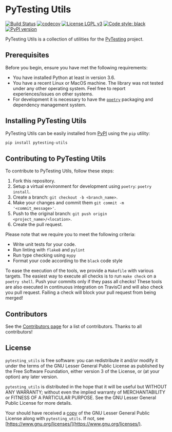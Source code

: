 # PyTesting Utils

[![Build Status](https://travis-ci.com/pytesting/utils.svg?branch=master)](https://travis-ci.com/pytesting/utils)
[![codecov](https://codecov.io/gh/pytesting/utils/branch/master/graph/badge.svg)](https://codecov.io/gh/pytesting/utils)
[![License LGPL v3](https://img.shields.io/badge/License-LGPL%20v3-blue.svg)](https://www.gnu.org/licenses/lgpl-3.0)
[![Code style: black](https://img.shields.io/badge/code%20style-black-000000.svg)](https://github.com/ambv/black)
[![PyPI version](https://badge.fury.io/py/pytesting-utils.svg)](https://badge.fury.io/py/pytesting-utils)

PyTesting Utils is a collection of utilities for the 
[PyTesting](https://github.com/pytesting) project.

## Prerequisites

Before you begin, ensure you have met the following requirements:
- You have installed Python at least in version 3.6.
- You have a recent Linux or MacOS machine.  The library was not tested under any
 other operating system.  Feel free to report experiences/issues on other systems.
- For development it is necessary to have the [`poetry`](https://poetry.eustace.io)
 packaging and dependency management system.
 
## Installing PyTesting Utils

PyTesting Utils can be easily installed from [PyPI](https://pypi.org) using the
 `pip` utility:
```bash
pip install pytesting-utils
```

## Contributing to PyTesting Utils

To contribute to PyTesting Utils, follow these steps:
1. Fork this repository.
2. Setup a virtual environment for development using `poetry`: `poetry install`.
3. Create a branch: `git checkout -b <branch_name>`.
4. Make your changes and commit them `git commit -m '<commit_message>'`.
5. Push to the original branch: `git push origin <project_name>/<location>`.
6. Create the pull request.

Please note that we require you to meet the following criteria:
- Write unit tests for your code.
- Run linting with `flake8` and `pylint`
- Run type checking using `mypy`
- Format your code according to the `black` code style

To ease the execution of the tools, we provide a `Makefile` with various targets.
The easiest way to execute all checks is to run `make check` on a `poetry shell`.
Push your commits only if they pass all checks!
These tools are also executed in continuous integration on TravisCI and will also
 check you pull request.
Failing a check will block your pull request from being merged!

## Contributors

See the [Contributors page](https://github.com/pytesting/utils/graphs/contributors)
for a list of contributors.
Thanks to all contributors!

## License

`pytesting_utils` is free software: you can redistribute it and/or modify it
under the terms of the GNU Lesser General Public License as published by
the Free Software Foundation, either version 3 of the License, or
(at your option) any later version.

`pytesting_utils` is distributed in the hope that it will be useful but
WITHOUT ANY WARRANTY; without even the implied warranty of
MERCHANTABILITY or FITNESS OF A PARTICULAR PURPOSE.  See the
GNU Lesser General Public License for more details.

Your should have received a [copy](LICENSE.txt) of the
GNU Lesser General Public License
along with `pytesting_utils`.  If not, see
[https://www.gnu.org/licenses/](https://www.gnu.org/licenses/).

